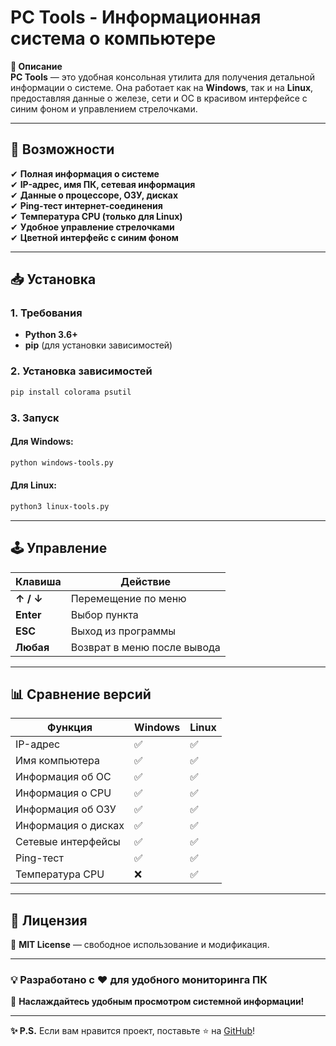 # **PC Tools - Информационная система о компьютере**  

**📌 Описание**  
**PC Tools** — это удобная консольная утилита для получения детальной информации о системе. Она работает как на **Windows**, так и на **Linux**, предоставляя данные о железе, сети и ОС в красивом интерфейсе с синим фоном и управлением стрелочками.  

---

## **🎯 Возможности**  
✔ **Полная информация о системе**  
✔ **IP-адрес, имя ПК, сетевая информация**  
✔ **Данные о процессоре, ОЗУ, дисках**  
✔ **Ping-тест интернет-соединения**  
✔ **Температура CPU (только для Linux)**  
✔ **Удобное управление стрелочками**  
✔ **Цветной интерфейс с синим фоном**  

---

## **📥 Установка**  

### **1. Требования**  
- **Python 3.6+**  
- **pip** (для установки зависимостей)  

### **2. Установка зависимостей**  
```bash
pip install colorama psutil
```

### **3. Запуск**  
#### **Для Windows:**  
```bash
python windows-tools.py
```
#### **Для Linux:**  
```bash
python3 linux-tools.py
```

---

## **🕹️ Управление**  
| **Клавиша**  | **Действие**               |
|-------------|---------------------------|
| **↑ / ↓**   | Перемещение по меню        |
| **Enter**   | Выбор пункта               |
| **ESC**     | Выход из программы         |
| **Любая**   | Возврат в меню после вывода|

---

## **📊 Сравнение версий**  

| **Функция**               | **Windows** | **Linux** |
|--------------------------|------------|----------|
| IP-адрес                 | ✅          | ✅        |
| Имя компьютера          | ✅          | ✅        |
| Информация об ОС        | ✅          | ✅        |
| Информация о CPU        | ✅          | ✅        |
| Информация об ОЗУ       | ✅          | ✅        |
| Информация о дисках     | ✅          | ✅        |
| Сетевые интерфейсы      | ✅          | ✅        |
| Ping-тест               | ✅          | ✅        |
| Температура CPU         | ❌          | ✅        |

---

## **📜 Лицензия**  
🔹 **MIT License** — свободное использование и модификация.  

---

### **💡 Разработано с ❤️ для удобного мониторинга ПК**  
🚀 **Наслаждайтесь удобным просмотром системной информации!**  

--- 

**✨ P.S.** Если вам нравится проект, поставьте ⭐ на [GitHub](https://github.com/ваш-репозиторий)!
